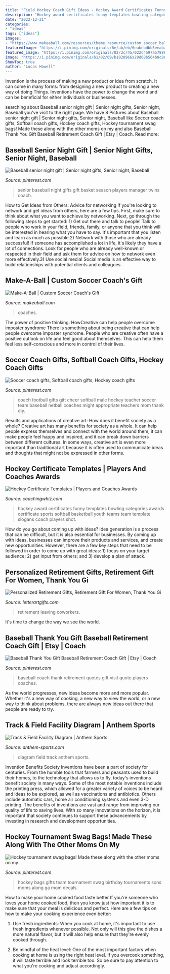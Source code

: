 ```yaml
---
title: "Field Hockey Coach Gift Ideas - Hockey Award Certificates Funny Templates Bowling Categories Awards Certificate Sports Softball Basketball Youth Teams Team Template Slogans Coach Players Shot"
description: "Hockey award certificates funny templates bowling categories awards certificate sports softball basketball youth teams team template slogans coach players shot"
date: "2022-12-21"
categories:
- "ideas"
tags: ["ideas"]
images:
- "https://www.makeaball.com/resources/theme_resource/custom_soccer_ball_coachs_gift.jpg"
featuredImage: "https://i.pinimg.com/originals/6e/ab/eb/6eabebdbb5eeaba8204811ded45b6f0c.jpg"
featured_image: "https://i.pinimg.com/originals/02/2c/45/022c4597a57886ff4c7fd8b0ac0e5dfb.jpg"
image: "https://i.pinimg.com/originals/b1/02/09/b1020966a29d68b564b8c88c1fe2dfa9.jpg"
ShowToc: true
author: "Lucas Howell"
---
```



Invention is the process of making a new product or idea from scratch. It can come in many forms: from designing a new product to creating a new way of doing Things. Inventions have the power to change the world and can be beneficial for either individuals or businesses.

	

		
searching about Baseball senior night gift | Senior night gifts, Senior night, Baseball you've visit to the right page. We have 8 Pictures about Baseball senior night gift | Senior night gifts, Senior night, Baseball like Soccer coach gifts, Softball coach gifts, Hockey coach gifts, Hockey tournament swag bags! Made these along with the other moms on my and also Baseball Thank You Gift Baseball Retirement Coach Gift | Etsy | Coach. Read more:
		
    
## Baseball Senior Night Gift | Senior Night Gifts, Senior Night, Baseball

<img loading=lazy src="https://i.pinimg.com/736x/f7/07/6f/f7076f09fad71ad6f7cc4fce4fdc723f--senior-night-baseball-ideas-senior-baseball-gifts.jpg" onerror="this.onerror=null;this.src='https://tse1.mm.bing.net/th?id=OIP.ZOOEKgJiOvSwD7VDPr_rCgAAAA&amp;pid=15.1';" alt="Baseball senior night gift | Senior night gifts, Senior night, Baseball">

_Source: pinterest.com_

>senior baseball night gifts gift basket season players manager twins coach. 

	

How to Get Ideas from Others: Advice for networking
If you're looking to network and get ideas from others, here are a few tips. First, make sure to think about what you want to achieve by networking. Next, go through the following steps to get started: 1) Get out there and talk to people! Talk to people who work in your field, friends, family, or anyone that you think will be interested in hearing what you have to say. It's important that you listen and learn as much as possible.2) Network with those who are already successful! If someone has accomplished a lot in life, it's likely they have a lot of connections. Look for people who are already well-known or respected in their field and ask them for advice on how to network even more effectively.3) Use social media! Social media is an effective way to build relationships with potential clients and colleagues.

    
## Make-A-Ball | Custom Soccer Coach&#039;s Gift

<img loading=lazy src="https://www.makeaball.com/resources/theme_resource/custom_soccer_ball_coachs_gift.jpg" onerror="this.onerror=null;this.src='https://tse2.mm.bing.net/th?id=OIP.ulRnmtRIafFFWta8HeJE3wHaHa&amp;pid=15.1';" alt="Make-A-Ball | Custom Soccer Coach&#039;s Gift">

_Source: makeaball.com_

>coaches. 

	

The power of positive thinking: HowCreative can help people overcome imposter syndrome
There is something about being creative that can help people overcome imposter syndrome. People who are creative often have a positive outlook on life and feel good about themselves. This can help them feel less self-conscious and more in control of their lives.

    
## Soccer Coach Gifts, Softball Coach Gifts, Hockey Coach Gifts

<img loading=lazy src="https://i.pinimg.com/originals/6e/ab/eb/6eabebdbb5eeaba8204811ded45b6f0c.jpg" onerror="this.onerror=null;this.src='https://tse3.mm.bing.net/th?id=OIP.O0a7-CjLnJi44iIIqY3pDAHaJ3&amp;pid=15.1';" alt="Soccer coach gifts, Softball coach gifts, Hockey coach gifts">

_Source: pinterest.com_

>coach football gifts gift cheer softball male hockey teacher soccer team baseball netball coaches might appropriate teachers mom thank diy. 

	

Results and applications of creative art: How does it benefit society as a whole?
Creative art has many benefits for society as a whole. It can help people express themselves and connect with the world around them, it can make people feel happy and inspired, and it can break down barriers between different cultures. In some ways, creative art is even more important than traditional art because it is often used to communicate ideas and thoughts that might not be expressed in other forms.

    
## Hockey Certificate Templates | Players And Coaches Awards

<img loading=lazy src="https://www.coachingwhiz.com/wp-content/uploads/2017/01/hockey2.jpg" onerror="this.onerror=null;this.src='https://tse4.mm.bing.net/th?id=OIP.F8zzlllfcBYxhwQoqX5gIwHaGS&amp;pid=15.1';" alt="Hockey Certificate Templates | Players and Coaches Awards">

_Source: coachingwhiz.com_

>hockey award certificates funny templates bowling categories awards certificate sports softball basketball youth teams team template slogans coach players shot. 

	

How do you go about coming up with ideas?
Idea generation is a process that can be difficult, but it is also essential for businesses. By coming up with ideas, businesses can improve their products and services, and create new opportunities. However, there are a few key steps that need to be followed in order to come up with great ideas: 1) focus on your target audience; 2) get input from others; and 3) develop a plan of attack.

    
## Personalized Retirement Gifts, Retirement Gift For Women, Thank You Gi

<img loading=lazy src="https://cdn.shopify.com/s/files/1/0081/7466/5824/products/il_fullxfull.1332186205_copr_600x600.jpg?v=1586457656" onerror="this.onerror=null;this.src='https://tse4.mm.bing.net/th?id=OIP.OPk3RT3ayvGnC5_4WL8EeQHaHF&amp;pid=15.1';" alt="Personalized Retirement Gifts, Retirement Gift For Women, Thank You Gi">

_Source: letterartgifts.com_

>retirement leaving coworkers. 

	

It's time to change the way we see the world.

    
## Baseball Thank You Gift Baseball Retirement Coach Gift | Etsy | Coach

<img loading=lazy src="https://i.pinimg.com/originals/b1/02/09/b1020966a29d68b564b8c88c1fe2dfa9.jpg" onerror="this.onerror=null;this.src='https://tse2.mm.bing.net/th?id=OIP.dbPtEZOPamzb2fYeQF411QHaF7&amp;pid=15.1';" alt="Baseball Thank You Gift Baseball Retirement Coach Gift | Etsy | Coach">

_Source: pinterest.com_

>baseball coach thank retirement quotes gift visit quote players coaches. 

	

As the world progresses, new ideas become more and more popular. Whether it's a new way of cooking, a new way to view the world, or a new way to think about problems, there are always new ideas out there that people are ready to try.

    
## Track &amp; Field Facility Diagram | Anthem Sports

<img loading=lazy src="https://www.anthem-sports.com/media/extendware/ewimageopt/media/template/e9/1/trackdiagram11.jpg" onerror="this.onerror=null;this.src='https://tse4.mm.bing.net/th?id=OIP.Oz0eAypTR2U9HnJOgWmW9QHaKE&amp;pid=15.1';" alt="Track &amp; Field Facility Diagram | Anthem Sports">

_Source: anthem-sports.com_

>diagram field track anthem sports. 

	

Invention Benefits Society
Inventions have been a part of society for centuries. From the humble tools that farmers and peasants used to build their homes, to the technology that allows us to fly, today's inventions benefit society in many ways. 
Some of the most notable inventions include the printing press, which allowed for a greater variety of voices to be heard and ideas to be explored, as well as vaccinations and antibiotics. Others include automatic cars, home air conditioning systems and even 3-D printing. 
The benefits of inventions are vast and range from improving our quality of life to saving lives. With so many innovations on the horizon, it is important that society continues to support these advancements by investing in research and development opportunities.

    
## Hockey Tournament Swag Bags! Made These Along With The Other Moms On My

<img loading=lazy src="https://i.pinimg.com/originals/02/2c/45/022c4597a57886ff4c7fd8b0ac0e5dfb.jpg" onerror="this.onerror=null;this.src='https://tse1.mm.bing.net/th?id=OIP.D1-vy2tJq_x6754p7vcnCQHaJ3&amp;pid=15.1';" alt="Hockey tournament swag bags! Made these along with the other moms on my">

_Source: pinterest.com_

>hockey bags gifts team tournament swag birthday tournaments sons moms along ga mom decals. 

	

How to make your home cooked food taste better
If you're someone who loves your home cooked food, then you know just how important it is to make sure that your meal is delicious and perfect. Here are a few tips on how to make your cooking experience even better: 
1. Use fresh ingredients: When you cook at home, it's important to use fresh ingredients whenever possible. Not only will this give the dishes a more natural flavor, but it will also help ensure that they're evenly cooked through.

2. Be mindful of the heat level: One of the most important factors when cooking at home is using the right heat level. If you overcook something, it will taste terrible and look terrible too. So be sure to pay attention to what you're cooking and adjust accordingly.


